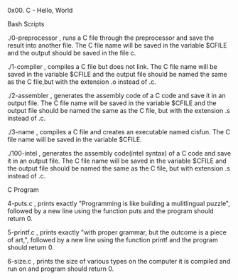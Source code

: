 0x00. C - Hello, World


Bash Scripts

./0-preprocessor , runs a C file through the preprocessor and save the result into another file. The C file name will be saved in the variable $CFILE and the output should be saved in the file c.

./1-compiler , compiles a C file but does not link. The C file name will be saved in the variable $CFILE and the output file should be named the same as the C file,but with the extension .o instead of .c.

./2-assembler , generates the assembly code of a C code and save it in an output file. The C file name will be saved in the variable $CFILE and the output file should be named the same as the C file, but with the extension .s instead of .c.

./3-name , compiles a C file and creates an executable named cisfun. The C file name will be saved in the variable $CFILE.

./100-intel , generates the assembly code(intel syntax) of a C code and save it in an output file. The C file name will be saved in the variable $CFILE and the output file should be named the same as the C file, but with extension .s instead of .c.

C Program

4-puts.c , prints exactly "Programming is like building a mulitlingual puzzle", followed by a new line using the function puts and the program should return 0.

5-printf.c , prints exactly "with proper grammar, but the outcome is a piece of art,", followed by a new line using the function printf and the program should return 0.

6-size.c , prints the size of various types on the computer it is compiled and run on and program should return 0.
